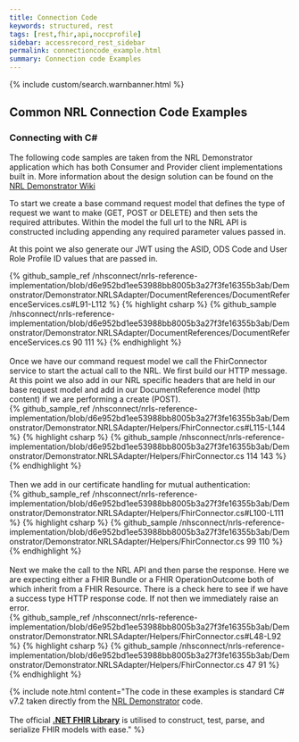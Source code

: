 ```yaml
---
title: Connection Code
keywords: structured, rest
tags: [rest,fhir,api,noccprofile]
sidebar: accessrecord_rest_sidebar
permalink: connectioncode_example.html
summary: Connection code Examples
---
```


{% include custom/search.warnbanner.html %}

## Common NRL Connection Code Examples

### Connecting with C#

The following code samples are taken from the NRL Demonstrator application which has both Consumer and Provider client implementations built in. More information about the design solution can be found
on the [NRL Demonstrator Wiki](https://github.com/nhsconnect/nrls-reference-implementation/wiki)

To start we create a base command request model that defines the type of request we want to make (GET, POST or DELETE) and then sets the required attributes.
Within the model the full url to the NRL API is constructed including appending any required parameter values passed in.

At this point we also generate our JWT using the ASID, ODS Code and User Role Profile ID values that are passed in.

<div class="github-sample-wrapper">
{% github_sample_ref /nhsconnect/nrls-reference-implementation/blob/d6e952bd1ee53988bb8005b3a27f3fe16355b3ab/Demonstrator/Demonstrator.NRLSAdapter/DocumentReferences/DocumentReferenceServices.cs#L91-L112 %}
{% highlight csharp %}
{% github_sample /nhsconnect/nrls-reference-implementation/blob/d6e952bd1ee53988bb8005b3a27f3fe16355b3ab/Demonstrator/Demonstrator.NRLSAdapter/DocumentReferences/DocumentReferenceServices.cs 90 111 %}
{% endhighlight %}
</div>
<br/>
Once we have our command request model we call the FhirConnector service to start the actual call to the NRL.
We first build our HTTP message. At this point we also add in our NRL specific headers that are held in our base request model and add in our DocumentReference model (http content) if we are performing a create (POST).

<div class="github-sample-wrapper">
{% github_sample_ref /nhsconnect/nrls-reference-implementation/blob/d6e952bd1ee53988bb8005b3a27f3fe16355b3ab/Demonstrator/Demonstrator.NRLSAdapter/Helpers/FhirConnector.cs#L115-L144 %}
{% highlight csharp %}
{% github_sample /nhsconnect/nrls-reference-implementation/blob/d6e952bd1ee53988bb8005b3a27f3fe16355b3ab/Demonstrator/Demonstrator.NRLSAdapter/Helpers/FhirConnector.cs 114 143 %}
{% endhighlight %}
</div>
<br/>
Then we add in our certificate handling for mutual authentication:

<div class="github-sample-wrapper">
{% github_sample_ref /nhsconnect/nrls-reference-implementation/blob/d6e952bd1ee53988bb8005b3a27f3fe16355b3ab/Demonstrator/Demonstrator.NRLSAdapter/Helpers/FhirConnector.cs#L100-L111 %}
{% highlight csharp %}
{% github_sample /nhsconnect/nrls-reference-implementation/blob/d6e952bd1ee53988bb8005b3a27f3fe16355b3ab/Demonstrator/Demonstrator.NRLSAdapter/Helpers/FhirConnector.cs 99 110 %}
{% endhighlight %}
</div>

<br/>
Next we make the call to the NRL API and then parse the response.
Here we are expecting either a FHIR Bundle or a FHIR OperationOutcome both of which inherit from a FHIR Resource.
There is a check here to see if we have a success type HTTP response code. If not then we immediately raise an error.

<div class="github-sample-wrapper">
{% github_sample_ref /nhsconnect/nrls-reference-implementation/blob/d6e952bd1ee53988bb8005b3a27f3fe16355b3ab/Demonstrator/Demonstrator.NRLSAdapter/Helpers/FhirConnector.cs#L48-L92 %}
{% highlight csharp %}
{% github_sample /nhsconnect/nrls-reference-implementation/blob/d6e952bd1ee53988bb8005b3a27f3fe16355b3ab/Demonstrator/Demonstrator.NRLSAdapter/Helpers/FhirConnector.cs 47 91 %}
{% endhighlight %}
</div>

{% include note.html content="The code in these examples is standard C# v7.2 taken directly from the [NRL Demonstrator](https://nrls.digital.nhs.uk) code.<br /><br />The official <b>[.NET FHIR Library](https://ewoutkramer.github.io/fhir-net-api/)</b> is utilised to construct, test, parse, and serialize FHIR models with ease." %}
